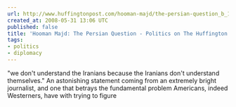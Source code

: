 ```yaml
---
url: http://www.huffingtonpost.com/hooman-majd/the-persian-question_b_104361.html
created_at: 2008-05-31 13:06 UTC
published: false
title: 'Hooman Majd: The Persian Question - Politics on The Huffington Post'
tags:
- politics
- diplomacy
---
```


"we don't understand the Iranians because the Iranians don't understand themselves." An astonishing statement coming from an extremely bright journalist, and one that betrays the fundamental problem Americans, indeed Westerners, have with trying to figure
